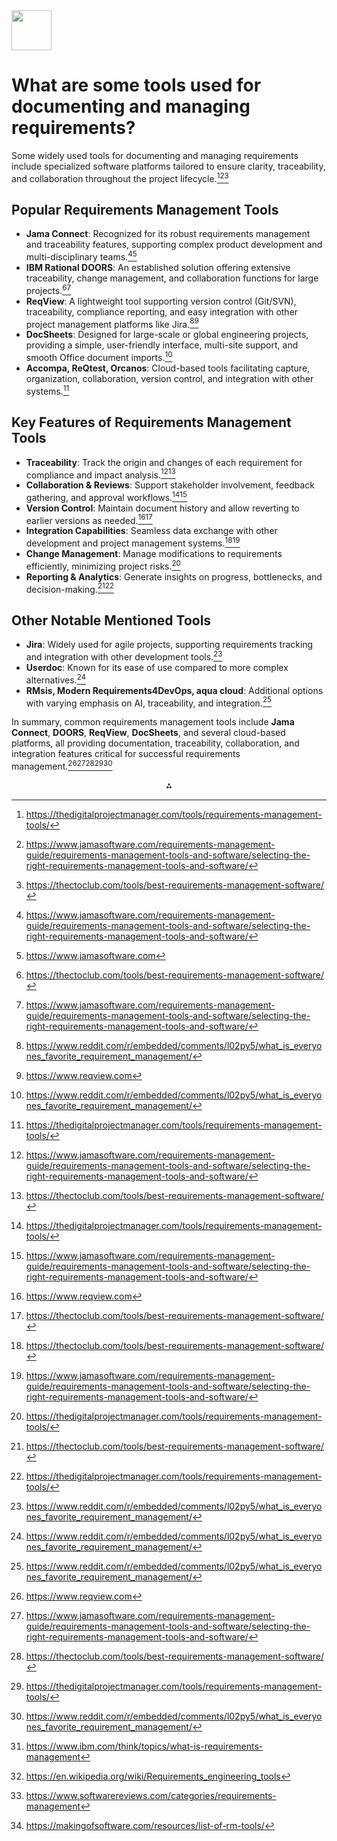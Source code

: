<img src="https://r2cdn.perplexity.ai/pplx-full-logo-primary-dark%402x.png" style="height:64px;margin-right:32px"/>

# What are some tools used for documenting and managing requirements?

Some widely used tools for documenting and managing requirements include specialized software platforms tailored to ensure clarity, traceability, and collaboration throughout the project lifecycle.[^2][^3][^4]

## Popular Requirements Management Tools

- **Jama Connect**: Recognized for its robust requirements management and traceability features, supporting complex product development and multi-disciplinary teams.[^3][^6]
- **IBM Rational DOORS**: An established solution offering extensive traceability, change management, and collaboration functions for large projects.[^4][^3]
- **ReqView**: A lightweight tool supporting version control (Git/SVN), traceability, compliance reporting, and easy integration with other project management platforms like Jira.[^1][^5]
- **DocSheets**: Designed for large-scale or global engineering projects, providing a simple, user-friendly interface, multi-site support, and smooth Office document imports.[^1]
- **Accompa, ReQtest, Orcanos**: Cloud-based tools facilitating capture, organization, collaboration, version control, and integration with other systems.[^2]


## Key Features of Requirements Management Tools

- **Traceability**: Track the origin and changes of each requirement for compliance and impact analysis.[^3][^4]
- **Collaboration \& Reviews**: Support stakeholder involvement, feedback gathering, and approval workflows.[^2][^3]
- **Version Control**: Maintain document history and allow reverting to earlier versions as needed.[^5][^4]
- **Integration Capabilities**: Seamless data exchange with other development and project management systems.[^4][^3]
- **Change Management**: Manage modifications to requirements efficiently, minimizing project risks.[^2]
- **Reporting \& Analytics**: Generate insights on progress, bottlenecks, and decision-making.[^4][^2]


## Other Notable Mentioned Tools

- **Jira**: Widely used for agile projects, supporting requirements tracking and integration with other development tools.[^1]
- **Userdoc**: Known for its ease of use compared to more complex alternatives.[^1]
- **RMsis, Modern Requirements4DevOps, aqua cloud**: Additional options with varying emphasis on AI, traceability, and integration.[^1]

In summary, common requirements management tools include **Jama Connect**, **DOORS**, **ReqView**, **DocSheets**, and several cloud-based platforms, all providing documentation, traceability, collaboration, and integration features critical for successful requirements management.[^5][^3][^4][^2][^1]
<span style="display:none">[^10][^7][^8][^9]</span>

<div style="text-align: center">⁂</div>

[^1]: https://www.reddit.com/r/embedded/comments/l02py5/what_is_everyones_favorite_requirement_management/

[^2]: https://thedigitalprojectmanager.com/tools/requirements-management-tools/

[^3]: https://www.jamasoftware.com/requirements-management-guide/requirements-management-tools-and-software/selecting-the-right-requirements-management-tools-and-software/

[^4]: https://thectoclub.com/tools/best-requirements-management-software/

[^5]: https://www.reqview.com

[^6]: https://www.jamasoftware.com

[^7]: https://en.wikipedia.org/wiki/Requirements_engineering_tools

[^8]: https://www.softwarereviews.com/categories/requirements-management

[^9]: https://makingofsoftware.com/resources/list-of-rm-tools/

[^10]: https://www.ibm.com/think/topics/what-is-requirements-management

